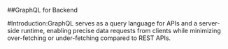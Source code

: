 ##GraphQL for Backend

#Introduction:GraphQL serves as a query language for APIs and a server-side runtime, enabling precise data requests from clients while minimizing over-fetching or under-fetching compared to REST APIs. 
